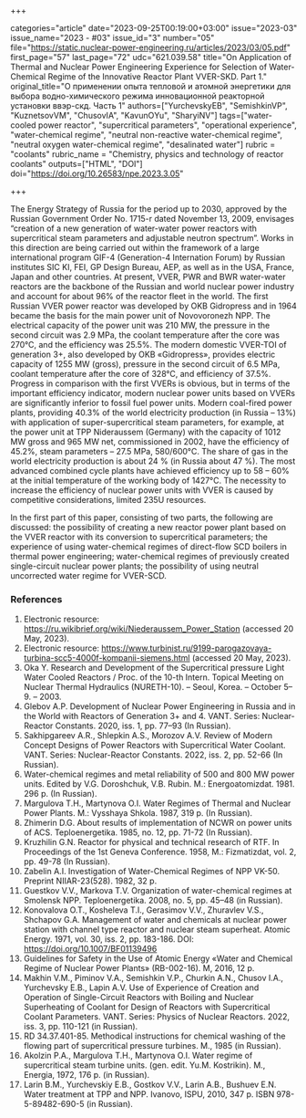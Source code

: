 +++

categories="article"
date="2023-09-25T00:19:00+03:00"
issue="2023-03"
issue_name="2023 - #03"
issue_id="3"
number="05"
file="https://static.nuclear-power-engineering.ru/articles/2023/03/05.pdf"
first_page="57"
last_page="72"
udc="621.039.58"
title="On Application of Thermal and Nuclear Power Engineering Experience for Selection of Water-Chemical Regime of the Innovative Reactor Plant VVER-SKD. Part 1."
original_title="О применении опыта тепловой и атомной энергетики для выбора водно-химического режима инновационной реакторной установки ввэр-скд. Часть 1"
authors=["YurchevskyЕB", "SemishkinVP", "KuznetsovVМ", "ChusovIA", "KavunОYu", "SharyiNV"]
tags=["water-cooled power reactor", "supercritical parameters", "operational experience", "water-chemical regime", "neutral non-reactive water-chemical regime", "neutral oxygen water-chemical regime", "desalinated water"]
rubric = "coolants"
rubric_name = "Chemistry, physics and technology of reactor coolants"
outputs=["HTML", "DOI"]
doi="https://doi.org/10.26583/npe.2023.3.05"

+++

The Energy Strategy of Russia for the period up to 2030, approved by the Russian Government Order No. 1715-r dated November 13, 2009, envisages “creation of a new generation of water-water power reactors with supercritical steam parameters and adjustable neutron spectrum”. Works in this direction are being carried out within the framework of a large international program GIF-4 (Generation-4 Internation Forum) by Russian institutes SIC KI, FEI, GP Design Bureau, AEP, as well as in the USA, France, Japan and other countries. At present, VVER, PWR and BWR water-water reactors are the backbone of the Russian and world nuclear power industry and account for about 96% of the reactor fleet in the world. The first Russian VVER power reactor was developed by OKB Gidropress and in 1964 became the basis for the main power unit of Novovoronezh NPP. The electrical capacity of the power unit was 210 MW, the pressure in the second circuit was 2.9 MPa, the coolant temperature after the core was 270°C, and the efficiency was 25.5%. The modern domestic VVER-TOI of generation 3+, also developed by OKB «Gidropress», provides electric capacity of 1255 MW (gross), pressure in the second circuit of 6.5 MPa, coolant temperature after the core of 328°C, and efficiency of 37.5%. Progress in comparison with the first VVERs is obvious, but in terms of the important efficiency indicator, modern nuclear power units based on VVERs are significantly inferior to fossil fuel power units. Modern coal-fired power plants, providing 40.3% of the world electricity production (in Russia – 13%) with application of super-supercritical steam parameters, for example, at the power unit at TPP Nideraussem (Germany) with the capacity of 1012 MW gross and 965 MW net, commissioned in 2002, have the efficiency of 45.2%, steam parameters – 27.5 MPa, 580/600°С. The share of gas in the world electricity production is about 24 % (in Russia about 47 %). The most advanced combined cycle plants have achieved efficiency up to 58 – 60% at the initial temperature of the working body of 1427°С. The necessity to increase the efficiency of nuclear power units with VVER is caused by competitive considerations, limited 235U resources.

In the first part of this paper, consisting of two parts, the following are discussed: the possibility of creating a new reactor power plant based on the VVER reactor with its conversion to supercritical parameters; the experience of using water-chemical regimes of direct-flow SCD boilers in thermal power engineering; water-chemical regimes of previously created single-circuit nuclear power plants; the possibility of using neutral uncorrected water regime for VVER-SCD.

### References

1. Electronic resource: https://ru.wikibrief.org/wiki/Niederaussem_Power_Station (accessed 20 May, 2023).
2. Electronic resource: https://www.turbinist.ru/9199-parogazovaya-turbina-scc5-4000f-kompanii-siemens.html (accessed 20 May, 2023).
3. Oka Y. Research and Development of the Supercritical pressure Light Water Cooled Reactors / Proc. of the 10-th Intern. Topical Meeting on Nuclear Thermal Hydraulics (NURETH-10). – Seoul, Korea. – October 5–9. – 2003.
4. Glebov A.P. Development of Nuclear Power Engineering in Russia and in the World with Reactors of Generation 3+ and 4. VANT. Series: Nuclear-Reactor Constants. 2020, iss. 1, pp. 77–93 (In Russian).
5. Sakhipgareev A.R., Shlepkin A.S., Morozov A.V. Review of Modern Concept Designs of Power Reactors with Supercritical Water Coolant. VANT. Series: Nuclear-Reactor Constants. 2022, iss. 2, pp. 52-66 (In Russian).
6. Water-chemical regimes and metal reliability of 500 and 800 MW power units. Edited by V.G. Doroshchuk, V.B. Rubin. М.: Energoatomizdat. 1981. 296 p. (In Russian).
7. Margulova T.H., Martynova O.I. Water Regimes of Thermal and Nuclear Power Plants. М.: Vysshaya Shkola. 1987, 319 p. (In Russian).
8. Zhimerin D.G. About results of implementation of NCWR on power units of ACS. Teploenergetika. 1985, no. 12, pp. 71-72 (In Russian).
9. Kruzhilin G.N. Reactor for physical and technical research of RTF. In Proceedings of the 1st Geneva Conference. 1958, M.: Fizmatizdat, vol. 2, pp. 49-78 (In Russian).
10. Zabelin A.I. Investigation of Water-Chemical Regimes of NPP VK-50. Preprint NIIAR-23(528). 1982, 32 p.
11. Guestkov V.V., Markova T.V. Organization of water-chemical regimes at Smolensk NPP. Teploenergetika. 2008, no. 5, pp. 45–48 (in Russian).
12. Konovalova O.T., Kosheleva T.I., Gerasimov V.V., Zhuravlev V.S., Shchapov G.A. Management of water and chemicals at nuclear power station with channel type reactor and nuclear steam superheat. Atomic Energy. 1971, vol. 30, iss. 2, pp. 183-186. DOI: https://doi.org/10.1007/BF01139496
13. Guidelines for Safety in the Use of Atomic Energy «Water and Chemical Regime of Nuclear Power Plants» (RB-002-16). М, 2016, 12 p.
14. Makhin V.M., Piminov V.A., Semishkin V.P., Churkin A.N., Chusov I.A., Yurchevsky E.B., Lapin A.V. Use of Experience of Creation and Operation of Single-Circuit Reactors with Boiling and Nuclear Superheating of Coolant for Design of Reactors with Supercritical Coolant Parameters. VANT. Series: Physics of Nuclear Reactors. 2022, iss. 3, pp. 110-121 (in Russian).
15. RD 34.37.401-85. Methodical instructions for chemical washing of the flowing part of supercritical pressure turbines. M., 1985 (in Russian).
16. Akolzin P.A., Margulova T.H., Martynova O.I. Water regime of supercritical steam turbine units. (gen. edit. Yu.M. Kostrikin). М., Energia, 1972, 176 p. (in Russian).
17. Larin B.M., Yurchevskiy E.B., Gostkov V.V., Larin A.B., Bushuev E.N. Water treatment at TPP and NPP. Ivanovo, ISPU, 2010, 347 p. ISBN 978-5-89482-690-5 (in Russian).
